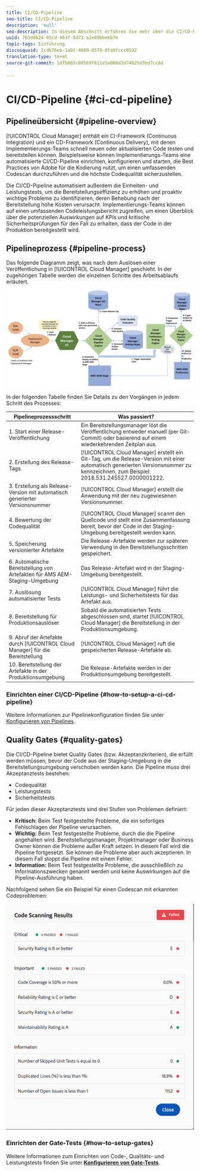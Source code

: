 ```yaml
---
title: CI/CD-Pipeline
seo-title: CI/CD-Pipeline
description: 'null'
seo-description: In diesem Abschnitt erfahren Sie mehr über die CI/CD-Pipeline, die Bereitstellungen für die Staging- und Produktionsumgebung in Cloud Manager verarbeitet.
uuid: 763ddb24-05cd-463f-8d72-a2e69bbe6b7e
topic-tags: Einführung
discoiquuid: 1cdb76eb-1a91-4689-8579-0fa9fccc0592
translation-type: tm+mt
source-git-commit: 1dfb065c09569f811e5a006d3d74825d3bd7cc8d

---
```



# CI/CD-Pipeline {#ci-cd-pipeline}

## Pipelineübersicht {#pipeline-overview}

[!UICONTROL Cloud Manager] enthält ein CI-Framework (Continuous Integration) und ein CD-Framework (Continuous Delivery), mit denen Implementierungs-Teams schnell neuen oder aktualisierten Code testen und bereitstellen können. Beispielsweise können Implementierungs-Teams eine automatisierte CI/CD-Pipeline einrichten, konfigurieren und starten, die Best Practices von Adobe für die Kodierung nutzt, um einen umfassenden Codescan durchzuführen und die höchste Codequalität sicherzustellen.

Die CI/CD-Pipeline automatisiert außerdem die Einheiten- und Leistungstests, um die Bereitstellungseffizienz zu erhöhen und proaktiv wichtige Probleme zu identifizieren, deren Behebung nach der Bereitstellung hohe Kosten verursacht. Implementierungs-Teams können auf einen umfassenden Codeleistungsbericht zugreifen, um einen Überblick über die potenziellen Auswirkungen auf KPIs und kritische Sicherheitsprüfungen für den Fall zu erhalten, dass der Code in der Produktion bereitgestellt wird.

## Pipelineprozess {#pipeline-process}

Das folgende Diagramm zeigt, was nach dem Auslösen einer Veröffentlichung in [!UICONTROL Cloud Manager] geschieht. In der zugehörigen Tabelle werden die einzelnen Schritte des Arbeitsablaufs erläutert.

![](assets/screen_shot_2018-05-30at82457pm.png)

In der folgenden Tabelle finden Sie Details zu den Vorgängen in jedem Schritt des Prozesses:

| Pipelineprozessschritt | Was passiert? |
|---|---|
| 1. Start einer Release-Veröffentlichung | Ein Bereitstellungsmanager löst die Veröffentlichung entweder manuell (per Git-Commit) oder basierend auf einem wiederkehrenden Zeitplan aus. |
| 2. Erstellung des Release-Tags | [!UICONTROL Cloud Manager] erstellt ein Git-Tag, um die Release-Version mit einer automatisch generierten Versionsnummer zu kennzeichnen, zum Beispiel: 2018.531.245527.0000001222. |
| 3. Erstellung als Release-Version mit automatisch generierter Versionsnummer | [!UICONTROL Cloud Manager] erstellt die Anwendung mit der neu zugewiesenen Versionsnummer. |
| 4. Bewertung der Codequalität | [!UICONTROL Cloud Manager] scannt den Quellcode und stellt eine Zusammenfassung bereit, bevor der Code in der Staging-Umgebung bereitgestellt werden kann. |
| 5. Speicherung versionierter Artefakte | Die Release-Artefakte werden zur späteren Verwendung in den Bereitstellungsschritten gespeichert. |
| 6. Automatische Bereitstellung von Artefakten für AMS AEM-Staging-Umgebung | Das Release-Artefakt wird in der Staging-Umgebung bereitgestellt. |
| 7. Auslösung automatisierter Tests | [!UICONTROL Cloud Manager] führt die Leistungs- und Sicherheitstests für das Artefakt aus. |
| 8. Bereitstellung für Produktionsauslöser | Sobald die automatisierten Tests abgeschlossen sind, startet [!UICONTROL Cloud Manager] die Bereitstellung in der Produktionsumgebung. |
| 9. Abruf der Artefakte durch [!UICONTROL Cloud Manager] für die Bereitstellung | [!UICONTROL Cloud Manager] ruft die gespeicherten Release-Artefakte ab. |
| 10. Bereitstellung der Artefakte in der Produktionsumgebung | Die Release-Artefakte werden in der Produktionsumgebung bereitgestellt. |

### Einrichten einer CI/CD-Pipeline {#how-to-setup-a-ci-cd-pipeline}

Weitere Informationen zur Pipelinekonfiguration finden Sie unter [Konfigurieren von Pipelines](configuring-pipeline.md).

## Quality Gates {#quality-gates}

Die CI/CD-Pipeline bietet Quality Gates (bzw. Akzeptanzkriterien), die erfüllt werden müssen, bevor der Code aus der Staging-Umgebung in die Bereitstellungsumgebung verschoben werden kann. Die Pipeline muss drei Akzeptanztests bestehen:

* Codequalität
* Leistungstests
* Sicherheitstests

Für jeden dieser Akzeptanztests sind drei Stufen von Problemen definiert:

* **Kritisch:** Beim Test festgestellte Probleme, die ein sofortiges Fehlschlagen der Pipeline verursachen.
* **Wichtig:** Beim Test festgestellte Probleme, durch die die Pipeline angehalten wird. Bereitstellungsmanager, Projektmanager oder Business Owner können die Probleme außer Kraft setzen. In diesem Fall wird die Pipeline fortgesetzt. Sie können die Probleme aber auch akzeptieren. In diesem Fall stoppt die Pipeline mit einem Fehler.
* **Information:** Beim Test festgestellte Probleme, die ausschließlich zu Informationszwecken genannt werden und keine Auswirkungen auf die Pipeline-Ausführung haben.

Nachfolgend sehen Sie ein Beispiel für einen Codescan mit erkannten Codeproblemen:

![](assets/quality-gate-failed.png)

### Einrichten der Gate-Tests {#how-to-setup-gates}

Weitere Informationen zum Einrichten von Code-, Qualitäts- und Leistungstests finden Sie unter **[Konfigurieren von Gate-Tests](configuring-pipeline.md)**.

